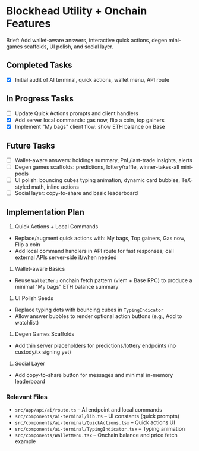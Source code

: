 # Blockhead Utility + Onchain Features

Brief: Add wallet-aware answers, interactive quick actions, degen mini-games scaffolds, UI polish, and social layer.

## Completed Tasks

- [x] Initial audit of AI terminal, quick actions, wallet menu, API route

## In Progress Tasks

- [ ] Update Quick Actions prompts and client handlers
- [x] Add server local commands: gas now, flip a coin, top gainers
- [x] Implement "My bags" client flow: show ETH balance on Base

## Future Tasks

- [ ] Wallet-aware answers: holdings summary, PnL/last-trade insights, alerts
- [ ] Degen games scaffolds: predictions, lottery/raffle, winner-takes-all mini-pools
- [ ] UI polish: bouncing cubes typing animation, dynamic card bubbles, TeX-styled math, inline actions
- [ ] Social layer: copy-to-share and basic leaderboard

## Implementation Plan

1. Quick Actions + Local Commands

- Replace/augment quick actions with: My bags, Top gainers, Gas now, Flip a coin
- Add local command handlers in API route for fast responses; call external APIs server-side if/when needed

1. Wallet-aware Basics

- Reuse `WalletMenu` onchain fetch pattern (viem + Base RPC) to produce a minimal "My bags" ETH balance summary

1. UI Polish Seeds

- Replace typing dots with bouncing cubes in `TypingIndicator`
- Allow answer bubbles to render optional action buttons (e.g., Add to watchlist)

1. Degen Games Scaffolds

- Add thin server placeholders for predictions/lottery endpoints (no custody/tx signing yet)

1. Social Layer

- Add copy-to-share button for messages and minimal in-memory leaderboard

### Relevant Files

- `src/app/api/ai/route.ts` – AI endpoint and local commands
- `src/components/ai-terminal/lib.ts` – UI constants (quick prompts)
- `src/components/ai-terminal/QuickActions.tsx` – Quick actions UI
- `src/components/ai-terminal/TypingIndicator.tsx` – Typing animation
- `src/components/WalletMenu.tsx` – Onchain balance and price fetch example
